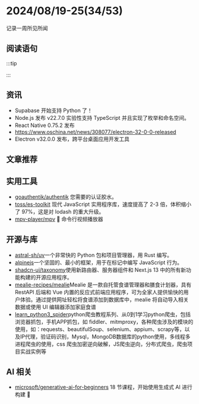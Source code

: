 # 2024/08/19-25(34/53)

记录一周所见所闻

## 阅读语句

:::tip

:::

## 资讯

- Supabase 开始支持 Python 了！
- Node.js 发布 v22.7.0 实验性支持 TypeScript 并且实现了枚举和命名空间。
- React Native 0.75.2 发布
- https://www.oschina.net/news/308077/electron-32-0-0-released
- Electron v32.0.0 发布，跨平台桌面应用开发工具

## 文章推荐



## 实用工具

- [goauthentik/authentik](https://github.com/goauthentik/authentik) 您需要的认证胶水。
- [toss/es-toolkit](https://github.com/toss/es-toolkit) 现代 JavaScript 实用程序库，速度提高了 2-3 倍，体积缩小了 97%，这是对 lodash 的重大升级。
- [mpv-player/mpv](https://github.com/mpv-player/mpv) 🎥 命令行视频播放器

## 开源与库

- [astral-sh/uv](https://github.com/astral-sh/uv)一个非常快的 Python 包和项目管理器，用 Rust 编写。
- [alpinejs](https://alpinejs.dev/)一个坚固的、最小的框架，用于在标记中编写 JavaScript 行为。
- [shadcn-ui/taxonomy](https://github.com/shadcn-ui/taxonomy)使用新路由器、服务器组件和 Next.js 13 中的所有新功能构建的开源应用程序。
- [mealie-recipes/mealie](https://github.com/mealie-recipes/mealie)Mealie 是一款自托管食谱管理器和膳食计划器，具有 RestAPI 后端和 Vue 内置的反应式前端应用程序，可为全家人提供愉快的用户体验。通过提供网址轻松将食谱添加到数据库中，mealie 将自动导入相关数据或使用 UI 编辑器添加家庭食谱
- [learn_python3_spider](https://github.com/wistbean/learn_python3_spider)python爬虫教程系列、从0到1学习python爬虫，包括浏览器抓包，手机APP抓包，如 fiddler、mitmproxy，各种爬虫涉及的模块的使用，如：requests、beautifulSoup、selenium、appium、scrapy等，以及IP代理，验证码识别，Mysql，MongoDB数据库的python使用，多线程多进程爬虫的使用，css 爬虫加密逆向破解，JS爬虫逆向，分布式爬虫，爬虫项目实战实例等

## AI 相关

- [microsoft/generative-ai-for-beginners](https://github.com/microsoft/generative-ai-for-beginners) 18 节课程，开始使用生成式 AI 进行构建 🔗
